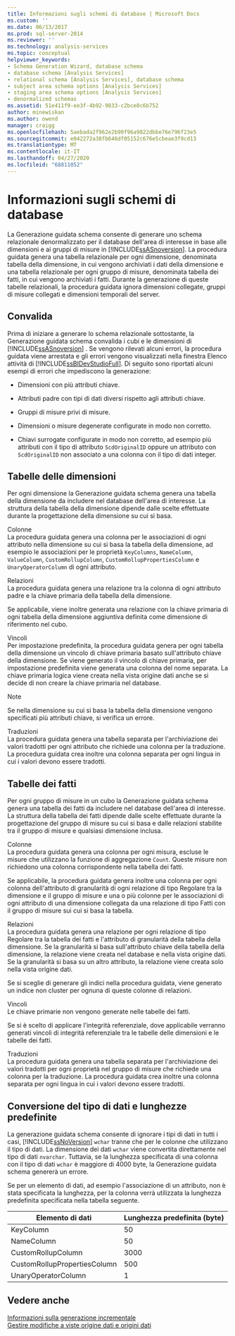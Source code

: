 ```yaml
---
title: Informazioni sugli schemi di database | Microsoft Docs
ms.custom: ''
ms.date: 06/13/2017
ms.prod: sql-server-2014
ms.reviewer: ''
ms.technology: analysis-services
ms.topic: conceptual
helpviewer_keywords:
- Schema Generation Wizard, database schema
- database schema [Analysis Services]
- relational schema [Analysis Services], database schema
- subject area schema options [Analysis Services]
- staging area schema options [Analysis Services]
- denormalized schemas
ms.assetid: 51e411f9-ee3f-4b92-9833-c2bce8c6b752
author: minewiskan
ms.author: owend
manager: craigg
ms.openlocfilehash: 5aebada2f962e2b90f96a9822dbbe76e796f23e5
ms.sourcegitcommit: e042272a38fb646df05152c676e5cbeae3f9cd13
ms.translationtype: MT
ms.contentlocale: it-IT
ms.lasthandoff: 04/27/2020
ms.locfileid: "68811052"
---
```

# <a name="understanding-the-database-schemas"></a>Informazioni sugli schemi di database
  La Generazione guidata schema consente di generare uno schema relazionale denormalizzato per il database dell'area di interesse in base alle dimensioni e ai gruppi di misure in [!INCLUDE[ssASnoversion](../../includes/ssasnoversion-md.md)]. La procedura guidata genera una tabella relazionale per ogni dimensione, denominata tabella della dimensione, in cui vengono archiviati i dati della dimensione e una tabella relazionale per ogni gruppo di misure, denominata tabella dei fatti, in cui vengono archiviati i fatti. Durante la generazione di queste tabelle relazionali, la procedura guidata ignora dimensioni collegate, gruppi di misure collegati e dimensioni temporali del server.  
  
## <a name="validation"></a>Convalida  
 Prima di iniziare a generare lo schema relazionale sottostante, la Generazione guidata schema convalida i cubi e le dimensioni di [!INCLUDE[ssASnoversion](../../includes/ssasnoversion-md.md)] . Se vengono rilevati alcuni errori, la procedura guidata viene arrestata e gli errori vengono visualizzati nella finestra Elenco attività di [!INCLUDE[ssBIDevStudioFull](../../includes/ssbidevstudiofull-md.md)]. Di seguito sono riportati alcuni esempi di errori che impediscono la generazione:  
  
-   Dimensioni con più attributi chiave.  
  
-   Attributi padre con tipi di dati diversi rispetto agli attributi chiave.  
  
-   Gruppi di misure privi di misure.  
  
-   Dimensioni o misure degenerate configurate in modo non corretto.  
  
-   Chiavi surrogate configurate in modo non corretto, ad esempio più attributi con il tipo di attributo `ScdOriginalID` oppure un attributo con `ScdOriginalID` non associato a una colonna con il tipo di dati integer.  
  
## <a name="dimension-tables"></a>Tabelle delle dimensioni  
 Per ogni dimensione la Generazione guidata schema genera una tabella della dimensione da includere nel database dell'area di interesse. La struttura della tabella della dimensione dipende dalle scelte effettuate durante la progettazione della dimensione su cui si basa.  
  
 Colonne  
 La procedura guidata genera una colonna per le associazioni di ogni attributo nella dimensione su cui si basa la tabella della dimensione, ad esempio le associazioni per le proprietà `KeyColumns`, `NameColumn`, `ValueColumn`, `CustomRollupColumn`, `CustomRollupPropertiesColumn` e `UnaryOperatorColumn` di ogni attributo.  
  
 Relazioni  
 La procedura guidata genera una relazione tra la colonna di ogni attributo padre e la chiave primaria della tabella della dimensione.  
  
 Se applicabile, viene inoltre generata una relazione con la chiave primaria di ogni tabella della dimensione aggiuntiva definita come dimensione di riferimento nel cubo.  
  
 Vincoli  
 Per impostazione predefinita, la procedura guidata genera per ogni tabella della dimensione un vincolo di chiave primaria basato sull'attributo chiave della dimensione. Se viene generato il vincolo di chiave primaria, per impostazione predefinita viene generata una colonna del nome separata. La chiave primaria logica viene creata nella vista origine dati anche se si decide di non creare la chiave primaria nel database.  
  
> [!NOTE]  
>  Se nella dimensione su cui si basa la tabella della dimensione vengono specificati più attributi chiave, si verifica un errore.  
  
 Traduzioni  
 La procedura guidata genera una tabella separata per l'archiviazione dei valori tradotti per ogni attributo che richiede una colonna per la traduzione. La procedura guidata crea inoltre una colonna separata per ogni lingua in cui i valori devono essere tradotti.  
  
## <a name="fact-tables"></a>Tabelle dei fatti  
 Per ogni gruppo di misure in un cubo la Generazione guidata schema genera una tabella dei fatti da includere nel database dell'area di interesse. La struttura della tabella dei fatti dipende dalle scelte effettuate durante la progettazione del gruppo di misure su cui si basa e dalle relazioni stabilite tra il gruppo di misure e qualsiasi dimensione inclusa.  
  
 Colonne  
 La procedura guidata genera una colonna per ogni misura, escluse le misure che utilizzano la funzione di aggregazione `Count`. Queste misure non richiedono una colonna corrispondente nella tabella dei fatti.  
  
 Se applicabile, la procedura guidata genera inoltre una colonna per ogni colonna dell'attributo di granularità di ogni relazione di tipo Regolare tra la dimensione e il gruppo di misure e una o più colonne per le associazioni di ogni attributo di una dimensione collegata da una relazione di tipo Fatti con il gruppo di misure sui cui si basa la tabella.  
  
 Relazioni  
 La procedura guidata genera una relazione per ogni relazione di tipo Regolare tra la tabella dei fatti e l'attributo di granularità della tabella della dimensione. Se la granularità si basa sull'attributo chiave della tabella della dimensione, la relazione viene creata nel database e nella vista origine dati. Se la granularità si basa su un altro attributo, la relazione viene creata solo nella vista origine dati.  
  
 Se si sceglie di generare gli indici nella procedura guidata, viene generato un indice non cluster per ognuna di queste colonne di relazioni.  
  
 Vincoli  
 Le chiave primarie non vengono generate nelle tabelle dei fatti.  
  
 Se si è scelto di applicare l'integrità referenziale, dove applicabile verranno generati vincoli di integrità referenziale tra le tabelle delle dimensioni e le tabelle dei fatti.  
  
 Traduzioni  
 La procedura guidata genera una tabella separata per l'archiviazione dei valori tradotti per ogni proprietà nel gruppo di misure che richiede una colonna per la traduzione. La procedura guidata crea inoltre una colonna separata per ogni lingua in cui i valori devono essere tradotti.  
  
## <a name="data-type-conversion-and-default-lengths"></a>Conversione del tipo di dati e lunghezze predefinite  
 La generazione guidata schema consente di ignorare i tipi di dati in tutti i casi, [!INCLUDE[ssNoVersion](../../includes/ssnoversion-md.md)] `wchar` tranne che per le colonne che utilizzano il tipo di dati. La dimensione dei dati `wchar` viene convertita direttamente nel tipo di dati `nvarchar`. Tuttavia, se la lunghezza specificata di una colonna con il tipo di dati `wchar` è maggiore di 4000 byte, la Generazione guidata schema genererà un errore.  
  
 Se per un elemento di dati, ad esempio l'associazione di un attributo, non è stata specificata la lunghezza, per la colonna verrà utilizzata la lunghezza predefinita specificata nella tabella seguente.  
  
|Elemento di dati|Lunghezza predefinita (byte)|  
|---------------|------------------------------|  
|KeyColumn|50|  
|NameColumn|50|  
|CustomRollupColumn|3000|  
|CustomRollupPropertiesColumn|500|  
|UnaryOperatorColumn|1|  
  
## <a name="see-also"></a>Vedere anche  
 [Informazioni sulla generazione incrementale](understanding-incremental-generation.md)   
 [Gestire modifiche a viste origine dati e origini dati](manage-changes-to-data-source-views-and-data-sources.md)  
  
  
